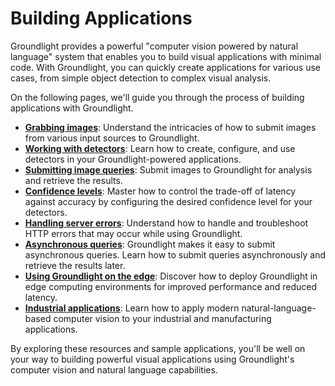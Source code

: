 # Building Applications

Groundlight provides a powerful "computer vision powered by natural language" system that enables you to build visual applications with minimal code. With Groundlight, you can quickly create applications for various use cases, from simple object detection to complex visual analysis.

On the following pages, we'll guide you through the process of building applications with Groundlight.
- **[Grabbing images](2-grabbing-images.md)**: Understand the intricacies of how to submit images from various input sources to Groundlight.
- **[Working with detectors](3-working-with-detectors.md)**: Learn how to create, configure, and use detectors in your Groundlight-powered applications.
- **[Submitting image queries](4-submitting-image-queries.md)**: Submit images to Groundlight for analysis and retrieve the results.
- **[Confidence levels](5-managing-confidence.md)**: Master how to control the trade-off of latency against accuracy by configuring the desired confidence level for your detectors.
- **[Handling server errors](6-handling-errors.md)**: Understand how to handle and troubleshoot HTTP errors that may occur while using Groundlight.
- **[Asynchronous queries](7-async-queries.md)**: Groundlight makes it easy to submit asynchronous queries. Learn how to submit queries asynchronously and retrieve the results later.
- **[Using Groundlight on the edge](8-edge.md)**: Discover how to deploy Groundlight in edge computing environments for improved performance and reduced latency.
- **[Industrial applications](../sample-applications/4-industrial.md)**: Learn how to apply modern natural-language-based computer vision to your industrial and manufacturing applications.

By exploring these resources and sample applications, you'll be well on your way to building powerful visual applications using Groundlight's computer vision and natural language capabilities.
